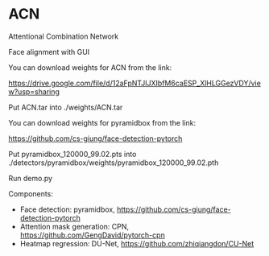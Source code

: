 # ACN
Attentional Combination Network

Face alignment with GUI

You can download weights for ACN from the link:

https://drive.google.com/file/d/12aFpNTJIJXIbfM6caESP_XlHLGGezVDY/view?usp=sharing

Put ACN.tar into ./weights/ACN.tar 

You can download weights for pyramidbox from the link:

https://github.com/cs-giung/face-detection-pytorch

Put pyramidbox_120000_99.02.pts into ./detectors/pyramidbox/weights/pyramidbox_120000_99.02.pth

Run demo.py

Components:
- Face detection: pyramidbox, https://github.com/cs-giung/face-detection-pytorch
- Attention mask generation: CPN, https://github.com/GengDavid/pytorch-cpn
- Heatmap regression: DU-Net, https://github.com/zhiqiangdon/CU-Net
  
